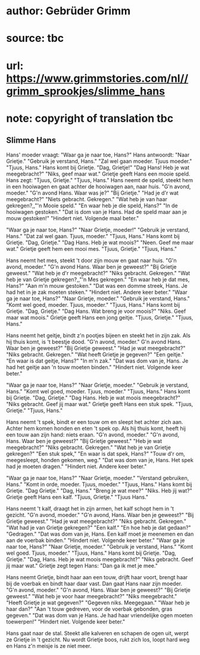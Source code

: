 # author: Gebrüder Grimm
# source: tbc
# url: https://www.grimmstories.com/nl//grimm_sprookjes/slimme_hans
# note: copyright of translation tbc

## Slimme Hans 

Hans' moeder vraagt: "Waar ga je naar toe, Hans?"
Hans antwoordt: "Naar Grietje."
"Gebruik je verstand, Hans."
"Zal wel gaan moeder. Tjuus moeder."
"Tjuus, Hans."
Hans komt bij Grietje. "Dag, Grietje!"
"Dag Hans! Heb je wat meegebracht?"
"Niks, geef maar wat."
Grietje geeft Hans een mooie speld. Hans zegt: "Tjuus, Grietje."
"Tjuus, Hans."
Hans neemt de speld, steekt hem in een hooiwagen en gaat achter de
hooiwagen aan, naar huis. "G'n avond, moeder."
"G'n avond Hans. Waar was je?"
"Bij Grietje."
"Had je d'r wat meegebracht?"
"Niets gebracht. Gekregen."
"Wat heb je van haar gekregen?,,"'n Mooie speld."
"En waar heb je die speld, Hans?"
"In de hooiwagen gestoken."
"Dat is dom van je Hans. Had de speld maar aan je mouw gestoken!"
"Hindert niet. Volgende maal beter."

"Waar ga je naar toe, Hans?"
"Naar Grietje, moeder!"
"Gebruik je verstand, Hans."
"Dat zal wel gaan. Tjuus, moeder."
"Tjuus, Hans."
Hans komt bij Grietje. "Dag, Grietje."
"Dag Hans. Heb je wat moois?"
"Neen. Geef me maar wat."
Grietje geeft hem een mooi mes. "Tjuus, Grietje."
"Tjuus, Hans."

Hans neemt het mes, steekt 't door zijn mouw en gaat naar huis. "G'n
avond, moeder."
"G'n avond Hans. Waar ben je geweest?"
"Bij Grietje geweest."
"Wat heb je d'r meegebracht?"
"Niks gebracht. Gekregen."
"Wat heb je van Grietje gekregen?,,"'n Mes gekregen."
"En waar heb je dat mes, Hans?"
"Aan m'n mouw gestoken."
"Dat was een domme streek, Hans. Je had het in je zak moeten steken."
"Hindert niet. Andere keer beter."
"Waar ga je naar toe, Hans?"
"Naar Grietje, moeder."
"Gebruik je verstand, Hans."
"Komt wel goed, moeder. Tjuus, moeder."
"Tjuus, Hans."
Hans komt bij Grietje. "Dag, Grietje."
"Dag Hans. Wat breng je voor moois?"
"Niks. Geef maar wat moois."
Grietje geeft Hans een jong geitje. "Tjuus, Grietje."
"Tjuus, Hans."

Hans neemt het geitje, bindt z'n pootjes bijeen en steekt het in zijn
zak. Als hij thuis komt, is 't beestje dood. "G'n avond, moeder."
G'n avond Hans. Waar ben je geweest?"
"Bij Grietje geweest."
"Had je wat meegebracht?"
"Niks gebracht. Gekregen."
"Wat heeft Grietje je gegeven?"
"Een geitje."
"En waar is dat geitje, Hans?"
"In m'n zak."
"Dat was dom van je, Hans. Je had het geitje aan 'n touw moeten
binden."
"Hindert niet. Volgende keer beter."

"Waar ga je naar toe, Hans?"
"Naar Grietje, moeder."
"Gebruik je verstand, Hans."
"Komt wel goed, moeder. Tjuus, moeder."
"Tjuus, Hans."
Hans komt bij Grietje. "Dag, Grietje."
"Dag Hans. Heb je wat moois meegebracht?"
"Niks gebracht. Geef jij maar wat."
Grietje geeft Hans een stuk spek. "Tjuus, Grietje."
"Tjuus, Hans."

Hans neemt 't spek, bindt er een touw om en sleept het achter zich aan.
Achter hem komen honden en eten 't spek op. Als hij thuis komt, heeft
hij een touw aan zijn hand: niets eraan. "G'n avond, moeder."
"G'n avond, Hans. Waar ben je geweest?"
"Bij Grietje geweest."
"Heb je wat meegebracht?"
"Niks gebracht. Gekregen."
"Wat heb je van Grietje gekregen?"
"Een stuk spek,"
"En waar is dat spek, Hans?"
"Touw d'r om, meegesleept, honden gekomen, weg."
"Dat was dom van je, Hans. Het spek had je moeten dragen."
"Hindert niet. Andere keer beter."

"Waar ga je naar toe, Hans?"
"Naar Grietje, moeder."
"Verstand gebruiken, Hans."
"Komt in orde, moeder. Tjuus, moeder."
"Tjuus, Hans."
Hans komt bij Grietje. "Dag Grietje."
"Dag, Hans."
"Breng je wat mee?"
"Niks. Heb jij wat?"
Grietje geeft Hans een kalf. "Tjuus, Grietje."
"Tjuus Hans."

Hans neemt 't kalf, draagt het in zijn armen, het kalf schopt hem in
't gezicht. "G'n avond, moeder."
"G'n avond, Hans. Waar ben je geweest?"
"Bij Grietje geweest."
"Had je wat meegebracht?"
"Niks gebracht. Gekregen."
"Wat had je van Grietje gekregen?"
"Een kalf."
"En hoe heb je dat gedaan?"
"Gedragen."
"Dat was dom van je, Hans. Een kalf moet je meenemen en dan aan de
voerbak binden."
"Hindert niet. Volgende keer beter."
"Waar ga je naar toe, Hans?"
"Naar Grietje, moeder."
"Gebruik je verstand, Hans."
"Komt wel goed. Tjuus, moeder."
"Tjuus, Hans."
Hans komt bij Grietje. "Dag, Grietje."
"Dag, Hans. Heb je wat moois meegebracht?"
"Niks gebracht. Geef jij maar wat."
Grietje zegt tegen Hans: "Dan ga ik met je mee."

Hans neemt Grietje, bindt haar aan een touw, drijft haar voort, brengt
haar bij de voerbak en bindt haar daar vast. Dan gaat Hans naar zijn
moeder. "G'n avond, moeder."
"G'n avond, Hans. Waar ben je geweest?"
"Bij Grietje geweest."
"Wat heb je voor haar meegebracht?"
"Niks meegebracht."
"Heeft Grietje je wat gegeven?"
"Gegeven niks. Meegegaan."
"Waar heb je haar dan?"
"Aan 't touw gedreven, voor de voerbak gebonden, gras gegeven."
"Dat was dom van je Hans. Je had haar vriendelijke ogen moeten
toewerpen!"
"Hindert niet. Volgende keer beter."

Hans gaat naar de stal. Steekt alle kalveren en schapen de ogen uit,
werpt ze Grietje in 't gezicht. Nu wordt Grietje boos, rukt zich los,
loopt hard weg en Hans z'n meisje is ze niet meer.
